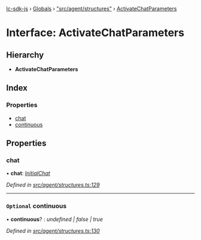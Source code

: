 [lc-sdk-js](../README.md) › [Globals](../globals.md) › ["src/agent/structures"](../modules/_src_agent_structures_.md) › [ActivateChatParameters](_src_agent_structures_.activatechatparameters.md)

# Interface: ActivateChatParameters

## Hierarchy

* **ActivateChatParameters**

## Index

### Properties

* [chat](_src_agent_structures_.activatechatparameters.md#chat)
* [continuous](_src_agent_structures_.activatechatparameters.md#optional-continuous)

## Properties

###  chat

• **chat**: *[InitialChat](_src_objects_index_.initialchat.md)*

*Defined in [src/agent/structures.ts:129](https://github.com/livechat/lc-sdk-js/blob/5281c0a/src/agent/structures.ts#L129)*

___

### `Optional` continuous

• **continuous**? : *undefined | false | true*

*Defined in [src/agent/structures.ts:130](https://github.com/livechat/lc-sdk-js/blob/5281c0a/src/agent/structures.ts#L130)*
